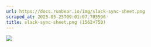 ```yaml
---
url: https://docs.runbear.io/img/slack-sync-sheet.png
scraped_at: 2025-05-25T09:01:07.705596
title: slack-sync-sheet.png (1562×750)
---
```


![](https://docs.runbear.io/img/slack-sync-sheet.png)

